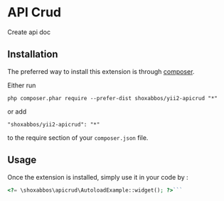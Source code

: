 API Crud
========
Create api doc

Installation
------------

The preferred way to install this extension is through [composer](http://getcomposer.org/download/).

Either run

```
php composer.phar require --prefer-dist shoxabbos/yii2-apicrud "*"
```

or add

```
"shoxabbos/yii2-apicrud": "*"
```

to the require section of your `composer.json` file.


Usage
-----

Once the extension is installed, simply use it in your code by  :

```php
<?= \shoxabbos\apicrud\AutoloadExample::widget(); ?>```